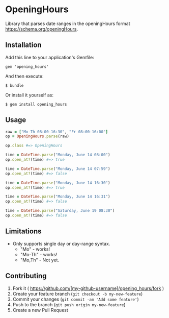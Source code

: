 # OpeningHours

Library that parses date ranges in the openingHours format https://schema.org/openingHours.

## Installation

Add this line to your application's Gemfile:

    gem 'opening_hours'

And then execute:

    $ bundle

Or install it yourself as:

    $ gem install opening_hours

## Usage

```ruby
raw = ["Mo-Th 08:00-16:30", "Fr 08:00-16:00"]
op = OpeningHours.parse(raw)

op.class #=> OpeningHours

time = DateTime.parse("Monday, June 14 08:00")
op.open_at?(time) #=> true

time = DateTime.parse("Monday, June 14 07:59")
op.open_at?(time) #=> false

time = DateTime.parse("Monday, June 14 16:30")
op.open_at?(time) #=> true

time = DateTime.parse("Monday, June 14 16:31")
op.open_at?(time) #=> false

time = DateTime.parse("Saturday, June 19 08:30")
op.open_at?(time) #=> false
```

## Limitations

- Only supports single day or day-range syntax.
  - "Mo" - works!
  - "Mo-Th" - works!
  - "Mo,Th" - Not yet.



## Contributing

1. Fork it ( https://github.com/[my-github-username]/opening_hours/fork )
2. Create your feature branch (`git checkout -b my-new-feature`)
3. Commit your changes (`git commit -am 'Add some feature'`)
4. Push to the branch (`git push origin my-new-feature`)
5. Create a new Pull Request
